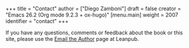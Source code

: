 +++
title = "Contact"
author = ["Diego Zamboni"]
draft = false
creator = "Emacs 26.2 (Org mode 9.2.3 + ox-hugo)"
[menu.main]
  weight = 2007
  identifier = "contact"
+++

If you have any questions, comments or feedback about the book or this site, please use the [Email the Author](https://leanpub.com/learning-cfengine/email%5Fauthor/new) page at Leanpub.
